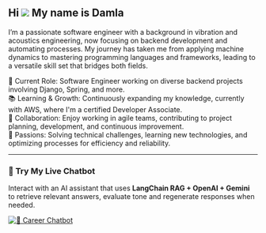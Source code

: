 ## Hi ![](https://user-images.githubusercontent.com/18350557/176309783-0785949b-9127-417c-8b55-ab5a4333674e.gif) My name is Damla
I’m a passionate software engineer with a background in vibration and acoustics engineering, now focusing on backend development and automating processes. My journey has taken me from applying machine dynamics to mastering programming languages and frameworks, leading to a versatile skill set that bridges both fields.

🔧 Current Role: Software Engineer working on diverse backend projects involving Django, Spring, and more.  \
📚 Learning & Growth: Continuously expanding my knowledge, currently with AWS, where I'm a certified Developer Associate.  \
🤝 Collaboration: Enjoy working in agile teams, contributing to project planning, development, and continuous improvement.  \
🚀 Passions: Solving technical challenges, learning new technologies, and optimizing processes for efficiency and reliability.

---

### 💬 Try My Live Chatbot

Interact with an AI assistant that uses **LangChain RAG + OpenAI + Gemini** to retrieve relevant answers, evaluate tone and regenerate responses when needed.

[![🧠 Career Chatbot](https://img.shields.io/badge/Career%20Chats%20App-blue?logo=huggingface&logoColor=yellow)](https://huggingface.co/spaces/tortoise-trainer/career-chats)

<!--
**hamurda/hamurda** is a ✨ _special_ ✨ repository because its `README.md` (this file) appears on your GitHub profile.

Here are some ideas to get you started:

- 🔭 I’m currently working on ...
- 🌱 I’m currently learning ...
- 👯 I’m looking to collaborate on ...
- 🤔 I’m looking for help with ...
- 💬 Ask me about ...
- 📫 How to reach me: ...
- 😄 Pronouns: ...
- ⚡ Fun fact: ...
-->
